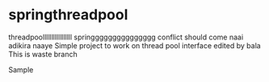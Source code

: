 springthreadpool
================
threadpoolllllllllllllllll
springgggggggggggggg
conflict should come
naai adikira naaye
Simple project to work on thread pool interface
edited by bala
This is waste branch

Sample
